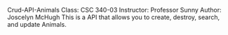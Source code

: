 Crud-API-Animals
Class: CSC 340-03
Instructor: Professor Sunny
Author: Joscelyn McHugh
This is a API that allows you to create, destroy, search, and update Animals.
